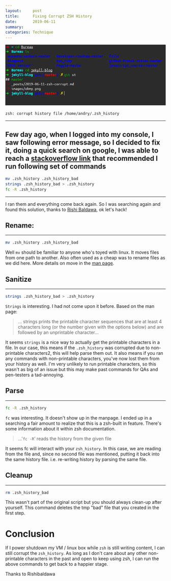 ```yaml
---
layout:     post
title:      Fixing Corrupt ZSH History
date:       2019-06-11
summary:
categories: Technique
---
```

![zshrc](/images/ohmy.png)
```zsh
zsh: corrupt history file /home/andry/.zsh_history
```

---

Few day ago, when I logged into my console, I saw following error message, so I decided to fix it, doing a quick search on google, I was able to reach a [stackoverflow link](https://superuser.com/questions/957913/how-to-fix-and-recover-a-corrupt-history-file-in-zsh/957924#957924) that recommended I run following set of commands
---

```zsh
mv .zsh_history .zsh_history_bad
strings .zsh_history_bad > .zsh_history
fc -R .zsh_history
```

---

I ran them and everything come back again. So I was searching again and found this solution, thanks to [Rishi Baldawa](https://twitter.com/rishibaldawa), ok let's hack!

## Rename:

---

```zsh
mv .zsh_history .zsh_history_bad
```
Well `mv` should be familiar to anyone who's toyed with linux. It moves files from one path to another. Also often used as a cheap was to rename files as we did here. More details on move in the [man page](https://linux.die.net/man/1/mv).

## Sanitize

---

```zsh
strings .zsh_history_bad > .zsh_history
```

`Strings` is interesting. I had not come upon it before. Based on the man page:

>... strings prints the printable character sequences that are at least 4 characters long (or the number given with the options below) and are followed by an unprintable character...


It seems `strings` is a nice way to actually get the printable characters in a file. In our case, this means if the `.zsh_history` was corrupted due to non-printable characters2, this will help parse them out. It also means if you ran any commands with non-printable characters, you've now lost them from your history as well. I'm very unlikely to run printable characters, so this wasn't as big of an issue but this may make past commands for QAs and pen-testers a tad-annoying.

## Parse

---

```zsh
fc -R .zsh_history
```

`fc` was interesting. It doesn't show up in the manpage. I ended up in a searching a fair amount to realize that this is a zsh-built in feature. There's some information about it within zsh documentation.

>...'`fc -R`’ reads the history from the given file

It seems fc will interact with your `zsh_history`. In this case, we are reading from the file and, since no second file was mentioned, putting it back into the same history file. i.e. re-writing history by parsing the same file.

## Cleanup

---

```zsh
rm .zsh_history_bad
```

This wasn't part of the original script but you should always clean-up after yourself. This command deletes the tmp "bad" file that you created in the first step.


# Conclusion

If I power shutdown my VM / linux box while `zsh` is still writing content, I can still corrupt the `zsh_history`. As long as I don't care about any other non-printable characters in the past and open to keep using zsh, I can run the above commands to get back to a happier stage.

<footer>Thanks to Rishibaldawa</footer>



